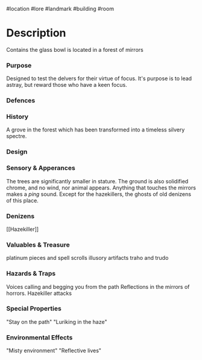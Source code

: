#location #lore #landmark #building #room
# Description
Contains the glass bowl
is located in a forest of mirrors

### Purpose
Designed to test the delvers for their virtue of focus.
It's purpose is to lead astray, but reward those who have a keen focus.
### Defences

### History
A grove in the forest which has been transformed into a timeless silvery spectre.

### Design

### Sensory & Apperances
The trees are significantly smaller in stature. The ground is also solidified chrome, and no wind, nor animal appears.
Anything that touches the mirrors makes a *ping* sound. Except for the hazekillers, the ghosts of old denizens of this place.

### Denizens
[[Hazekiller]]

### Valuables & Treasure
platinum pieces and spell scrolls
illusory artifacts
traho and trudo

### Hazards & Traps
Voices calling and begging you from the path
Reflections in the mirrors of horrors.
Hazekiller attacks

### Special Properties
"Stay on the path"
"Luriking in the haze"

### Environmental Effects
"Misty environment"
"Reflective lives"